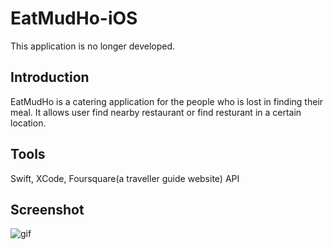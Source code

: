 # EatMudHo-iOS
This application is no longer developed. 

## Introduction
EatMudHo is a catering application for the people who is lost in finding their meal. 
It allows user find nearby restaurant or find resturant in a certain location.

## Tools
Swift, XCode, Foursquare(a traveller guide website) API

## Screenshot
![gif](https://github.com/Peachrara/EatMudHo-iOS/blob/master/Screenshots/RPReplay_Final1599237785.gif?raw=true)

